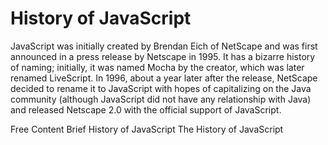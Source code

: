 # History of JavaScript

JavaScript was initially created by Brendan Eich of NetScape and was first announced in a press release by Netscape in 1995. It has a bizarre history of naming; initially, it was named Mocha by the creator, which was later renamed LiveScript. In 1996, about a year later after the release, NetScape decided to rename it to JavaScript with hopes of capitalizing on the Java community (although JavaScript did not have any relationship with Java) and released Netscape 2.0 with the official support of JavaScript.

<ResourceGroupTitle>Free Content</ResourceGroupTitle>
<BadgeLink colorScheme='yellow' badgeText='Read' href='https://roadmap.sh/guides/history-of-javascript'>Brief History of JavaScript</BadgeLink>
<BadgeLink colorScheme='yellow' badgeText='Read' href='https://dev.to/iarchitsharma/the-history-of-javascript-5e98'>The History of JavaScript</BadgeLink>



